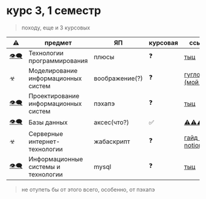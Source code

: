 # курс 3, 1 семестр

> походу, еще и 3 курсовых

 ⚠ | предмет | ЯП | курсовая | ссылка
----|--------|----|----------|-------
[👁‍🗨](https://github.com/GlitchPunkWTF/tp3.1) |Технологии программирования | плюсы | ❓ | [тыц](https://github.com/GlitchPunkWTF/course-3.1/tree/main/%D0%A2%D0%B5%D1%85%D0%BD%D0%BE%D0%BB%D0%BE%D0%B3%D0%B8%D0%B8%20%D0%BF%D1%80%D0%BE%D0%B3%D1%80%D0%B0%D0%BC%D0%BC%D0%B8%D1%80%D0%BE%D0%B2%D0%B0%D0%BD%D0%B8%D1%8F)
 ☣ | Моделирование информационных систем | воображение(?) | ❓ | [гуглокласс (мой линк)](https://classroom.google.com/u/1/c/MzgyNTI0MDQyNDQ2)
[👁‍🗨](https://github.com/GlitchPunkWTF/pis3.1) | Проектирование информационных систем | пэхапэ | ❓ | [тыц](https://github.com/GlitchPunkWTF/course-3.1/tree/main/%D0%9F%D1%80%D0%BE%D0%B5%D0%BA%D1%82%D0%B8%D1%80%D0%BE%D0%B2%D0%B0%D0%BD%D0%B8%D0%B5%20%D0%B8%D0%BD%D1%84%D0%BE%D1%80%D0%BC%D0%B0%D1%86%D0%B8%D0%BE%D0%BD%D0%BD%D1%8B%D1%85%20%D1%81%D0%B8%D1%81%D1%82%D0%B5%D0%BC)
[👁‍🗨](https://github.com/GlitchPunkWTF/bd3.1) | Базы данных | аксес(что?) | ✅ | [⚠⚠⚠⚠⚠](https://open.spotify.com/track/2L2iWhBsyosVcxx36iurfa?si=58c7993a07f946e5)
 ☣ | Серверные интернет-технологии | жабаскрипт | ❓ | [гайд в notion](https://donstu.notion.site/donstu/ca13efe8eac443d69fe1dc0df18026ed?v=f751a9fb12f344ba80542efb85a096e0)
[👁‍🗨](https://github.com/GlitchPunkWTF/icit3.1) | Информационные системы и технологии | mysql | ❓ | [тыц](https://github.com/GlitchPunkWTF/course-3.1/tree/main/%D0%98%D0%A1%D0%B8%D0%A2)

> не отупеть бы от этого всего, особенно, от пэхапэ
